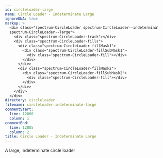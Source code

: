 ```yaml
---
id: circleloader-large
name: Circle Loader - Indeterminate Large
ignoreDNA: true
markup: >
  <div class="spectrum-CircleLoader spectrum-CircleLoader--indeterminate
  spectrum-CircleLoader--large">
    <div class="spectrum-CircleLoader-track"></div>
    <div class="spectrum-CircleLoader-fills">
      <div class="spectrum-CircleLoader-fillMask1">
        <div class="spectrum-CircleLoader-fillSubMask1">
          <div class="spectrum-CircleLoader-fill"></div>
        </div>
      </div>
      <div class="spectrum-CircleLoader-fillMask2">
        <div class="spectrum-CircleLoader-fillSubMask2">
          <div class="spectrum-CircleLoader-fill"></div>
        </div>
      </div>
    </div>
  </div>
directory: circleloader
filename: circleloader-indeterminate-large
commentStart:
  line: 12860
  column: 1
commentEnd:
  line: 12885
  column: 2
title: Circle Loader - Indeterminate Large
---
```

A large, indeterminate circle loader